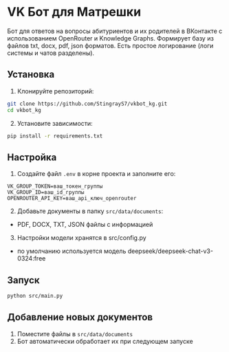 # VK Бот для Матрешки

Бот для ответов на вопросы абитуриентов и их родителей в ВКонтакте с использованием OpenRouter и Knowledge Graphs.
Формирует базу из файлов txt, docx, pdf, json форматов.
Есть простое логирование (логи системы и чатов разделены).

## Установка

1. Клонируйте репозиторий:
```bash
git clone https://github.com/StingrayS7/vkbot_kg.git
cd vkbot_kg
```

2. Установите зависимости:
```bash
pip install -r requirements.txt
```

## Настройка

1. Создайте файл `.env` в корне проекта и заполните его:
```
VK_GROUP_TOKEN=ваш_токен_группы
VK_GROUP_ID=ваш_id_группы
OPENROUTER_API_KEY=ваш_api_ключ_openrouter
```

2. Добавьте документы в папку `src/data/documents`:
- PDF, DOCX, TXT, JSON файлы с информацией

3. Настройки модели хранятся в src/config.py
- по умолчанию используется модель deepseek/deepseek-chat-v3-0324:free

## Запуск

```bash
python src/main.py
```

## Добавление новых документов

1. Поместите файлы в `src/data/documents`
2. Бот автоматически обработает их при следующем запуске
